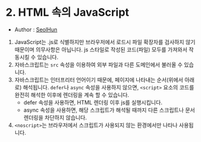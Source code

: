 # 2. HTML 속의 JavaScript

- Author : [SeolHun](https://github.com/Seolhun/)

1. JavaScript는 .js로 식별하지만 브라우저에서 로드시 파일 확장자를 검사하지 않기 때문이며 의무사항은 아닙니다. js 스타일로 작성된 코드(파일) 모두를 가져와서 작동시킬 수 있습니다.
2. 자바스크립트는 `src` 속성을 이용하여 외부 파일과 다른 도메인에서 불러올 수 있습니다.
3. 자바스크립트는 인터프리터 언어이기 때문에, 페이지에 나타내는 순서(위에서 아래로) 해석됩니다. `defer`나 `async` 속성을 사용하지 않으면, `<script>` 요소의 코드를 완전히 해석한 이후에 렌더링을 계속 할 수 있습니다.
   - defer 속성을 사용하면, HTML 렌더링 이후 js를 실행시킵니다.
   - async 속성을 사용하면, 해당 스크립트가 해석될 때까지 다른 스크립트나 문서 렌더링을 차단하지 않습니다.
4. `<noscript>`는 브라우저에서 스크립트가 사용되지 않는 환경에서만 나타나 사용됩니다.
